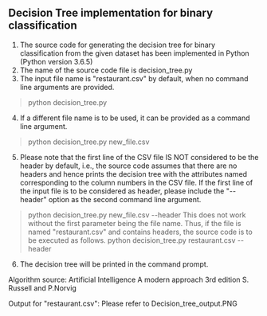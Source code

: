 Decision Tree implementation for binary classification
---------------------
1. The source code for generating the decision tree for binary classification from the given dataset has been implemented in Python (Python version 3.6.5)
2. The name of the source code file is decision_tree.py
3. The input file name is "restaurant.csv" by default, when no command line arguments are provided.
> python decision_tree.py
4. If a different file name is to be used, it can be provided as a command line argument.
> python decision_tree.py new_file.csv
5. Please note that the first line of the CSV file IS NOT considered to be the header by default, i.e., the source code assumes that there are no headers and hence prints the decision tree with the attributes named corresponding to the column numbers in the CSV file.
If the first line of the input file is to be considered as header, please include the "--header" option as the second command line argument.
> python decision_tree.py new_file.csv --header
This does not work without the first parameter being the file name. Thus, if the file is named "restaurant.csv" and contains headers, the source code is to be executed as follows.
> python decision_tree.py restaurant.csv --header
6. The decision tree will be printed in the command prompt.

Algorithm source: Artificial Intelligence A modern approach 3rd edition S. Russell and P.Norvig

Output for "restaurant.csv":
Please refer to Decision_tree_output.PNG

